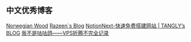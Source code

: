 
## 中文优秀博客

[Norwegian Wood](https://akynazh.site/)
[Razeen\`s Blog](https://razeen.me/)
[NotionNext-快速免费搭建网站 | TANGLY’s BLOG](https://tangly1024.com/article/notion-next)
[我不是咕咕鸽——VPS折腾不完全记录](https://blog.laoda.de/)